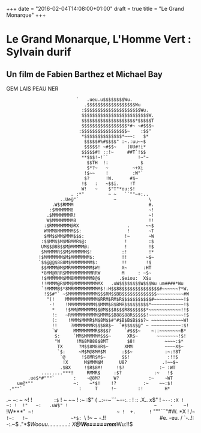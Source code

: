 +++
date = "2016-02-04T14:08:00+01:00"
draft = true
title = "Le Grand Monarque"
+++
# Le Grand Monarque, L'Homme Vert : Sylvain durif 
## Un film de Fabien Barthez et Michael Bay

GEM LAIS PEAU NER

                              `   .ueu.u$$$$$$$$Wu.
                                 .$$$$$$$$$$$$$$$$$$Wu
                                :$$$$$$$$$$$$$$$$$$$$$Wu.
                                $$$$$$$$$$$$$$$$$$$$$$$$$W.
                                $$$$$$$$$$$$$$$$$$$$*$$$$$T
                                $$$$$$$$$$$$$$$$$*#~ ~#$$$~
                               :$$$$$$$$$$$$$$$$$~    :$$"
                                *$$$$$$$$$$$$$$*~~~:   $*
                                 $$$$$#%#$$$$" :~.:uu~~$
                                 $$$$$! ~#$$~    (UU#!i*
                                $$$$$#! ::!~     ##T`!$$
                                **$$$!~!``           !~"~
                                  $$TH  !:            $
                                  $*?~   ~         ~+Xi
                                 !$~~    !         :W"`
                                 $?      !W.      #$~
                                !$   :   ~$$i.    !T
                                W!   ~    $"T"*ou:$!
                            . :*"         ~ ~   ``""~+:..
                        ..Ue@"`             ~            \
                     .W$$RMMM                            #.
                    :$MMMMMM8                            ~!
                   .$MMMMMMMR!                           ~!
                   W$MMMMMMMM8                           !!
                  :$RMMMMMMM@RX                  .      ~~$
                  WRMM8MMMMMM$$:                 !       ~T
                  $MM$$MM$MMM$$$:               !~       ~W
                 :$$MM$$M$MBMMR$@:              !        :$
                 UM$$@8B$$M@MMMMM@:             !        !$
                 $MMMMMR$$M$MMMMMM$!           :!        !*
                !$MMMMMMM$M$MMMMMMM$:          !!       ~$~
                `$$@@@$888M$MMMMMMMM$:         !!       !$
                 $$MMMM@M$MRMMMMMMMM$W!        X~      :HT
                 *8MM@RRR$MMMMMMMMMMRRW        M     : ~$~
                 !$MMMMMM$MM8MMMMMMM8@$       .$eiou:  X$u
                 !!MMMM@R$MM$MMMMMMMMMMX   .uW$$$$$$$$W$$$Wu um####*Wu
                 `!MMMMB$*8MRMMMMMMMMMM$!:H$$88$$$$$$$$$$$$$$#~~~~~~?*W.
                  !$$#"` ~$MMMMMMMMMMM$$$RM$$BB$$$$$$$$$$$$$~~~~~~~~~~#W
                   "(!    MMMMMMMMMMMM$RRM$RM$R$$$$$$$$$$$#~~~~~~~~~~~!$
                    -!    !MMMMMMMMMM$$MMM$8$BMR$$$$$$$$$*~~~~~~~~~~~~!$
                     *    !$MM@MMMMMM$$@M$$$8$$$R8$$$$$$*~~~~~~~~~~~~!!$
                     !:   ~RMMMMMMMMMM$MMM$$B88$88R$$$$$!~~~~~~~~~~~~~!$
                     (:    !MMM$MMMR$M$8M$$#"#$B$B$B$$$?~ ~~~~~~~~~~~~W!
                     !!     ?MMMMMMMR$$$8R$~  `#$$$$$@" ~ ~~~~~~~~~~~:$!
                     `W      MMMMMMMMR$8$$?     `#$$$~    ~::~~~~~~~~B*
                      $:     `MM$MMMMMM$$$~      XR$~       ~~~~~~~~!$!
                      "W      !M$8M888$8MT       $8!           ~~~~:$*
                       TX      ?M$$8M88R$~      XMM            ~~~~X$~
                       `$:     ~M$M@8MM$M      :$$~            :~:!8T
                        `@      !$8MR$M$~      $$!              :!!$
                         !X      M$MMM$M      U8?             .!~~$~
                        .$BX     !$R$8M!     !$?             :~ :WT
                 ........***!     RMMR$     :$?            :~   !$
            .ue$*#"""`       :    ~@8M?     W?           :~    ~WT
        ue@*""               ~:    ~*$!    !?          :~    ~~:$!
     .*""`                     :     T     !~        :!        H*
   .~                          ~:    ~     ~!       !`        :$`
  !                             ~   ~~      !     :~         :$"
 (           ..:--~```~--:.     :   !      ::   .X..        x$"
 !                         `~--::X !     ~: !  !"   ~:   .uW$"
 !                                ~     -    ~!      `!W***"`
~!                               ~ !  +.     !`        """```"#W.
 *X                             ! /`~ !~:   !~                ~*$:
  `\                            !~  ~  -.!!`                    `#e.
    -eu.                       /     `-..!:                   -:.~$
     ."*$$Woouu..............:~        X$*****@We=====mm*****Wu:!!$